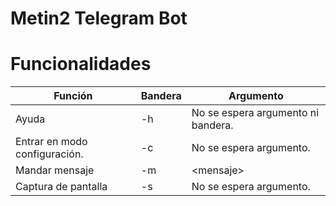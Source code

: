 # Metin2 Telegram Bot

# Funcionalidades

| Función | Bandera | Argumento |
|----------|----------|----------|
| Ayuda | -h | No se espera argumento ni bandera. |
| Entrar en modo configuración. | -c | No se espera argumento. |
| Mandar mensaje | -m | \<mensaje\> |
| Captura de pantalla | -s | No se espera argumento. |
